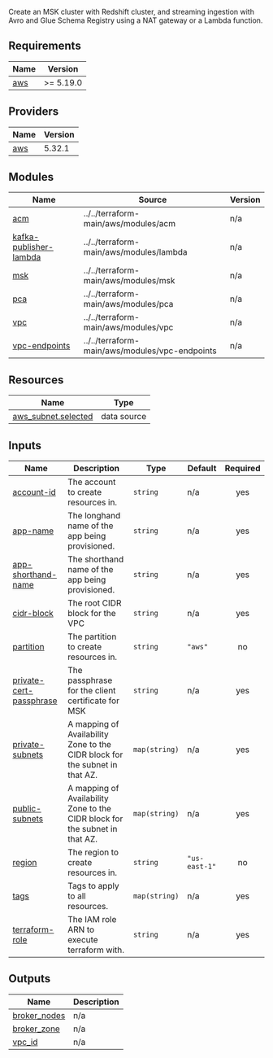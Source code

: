   Create an MSK cluster with Redshift cluster, and streaming ingestion with Avro and Glue Schema Registry using a NAT gateway or a Lambda function.

## Requirements

| Name | Version |
|------|---------|
| <a name="requirement_aws"></a> [aws](#requirement\_aws) | >= 5.19.0 |

## Providers

| Name | Version |
|------|---------|
| <a name="provider_aws"></a> [aws](#provider\_aws) | 5.32.1 |

## Modules

| Name | Source | Version |
|------|--------|---------|
| <a name="module_acm"></a> [acm](#module\_acm) | ../../terraform-main/aws/modules/acm | n/a |
| <a name="module_kafka-publisher-lambda"></a> [kafka-publisher-lambda](#module\_kafka-publisher-lambda) | ../../terraform-main/aws/modules/lambda | n/a |
| <a name="module_msk"></a> [msk](#module\_msk) | ../../terraform-main/aws/modules/msk | n/a |
| <a name="module_pca"></a> [pca](#module\_pca) | ../../terraform-main/aws/modules/pca | n/a |
| <a name="module_vpc"></a> [vpc](#module\_vpc) | ../../terraform-main/aws/modules/vpc | n/a |
| <a name="module_vpc-endpoints"></a> [vpc-endpoints](#module\_vpc-endpoints) | ../../terraform-main/aws/modules/vpc-endpoints | n/a |

## Resources

| Name | Type |
|------|------|
| [aws_subnet.selected](https://registry.terraform.io/providers/hashicorp/aws/latest/docs/data-sources/subnet) | data source |

## Inputs

| Name | Description | Type | Default | Required |
|------|-------------|------|---------|:--------:|
| <a name="input_account-id"></a> [account-id](#input\_account-id) | The account to create resources in. | `string` | n/a | yes |
| <a name="input_app-name"></a> [app-name](#input\_app-name) | The longhand name of the app being provisioned. | `string` | n/a | yes |
| <a name="input_app-shorthand-name"></a> [app-shorthand-name](#input\_app-shorthand-name) | The shorthand name of the app being provisioned. | `string` | n/a | yes |
| <a name="input_cidr-block"></a> [cidr-block](#input\_cidr-block) | The root CIDR block for the VPC | `string` | n/a | yes |
| <a name="input_partition"></a> [partition](#input\_partition) | The partition to create resources in. | `string` | `"aws"` | no |
| <a name="input_private-cert-passphrase"></a> [private-cert-passphrase](#input\_private-cert-passphrase) | The passphrase for the client certificate for MSK | `string` | n/a | yes |
| <a name="input_private-subnets"></a> [private-subnets](#input\_private-subnets) | A mapping of Availability Zone to the CIDR block for the subnet in that AZ. | `map(string)` | n/a | yes |
| <a name="input_public-subnets"></a> [public-subnets](#input\_public-subnets) | A mapping of Availability Zone to the CIDR block for the subnet in that AZ. | `map(string)` | n/a | yes |
| <a name="input_region"></a> [region](#input\_region) | The region to create resources in. | `string` | `"us-east-1"` | no |
| <a name="input_tags"></a> [tags](#input\_tags) | Tags to apply to all resources. | `map(string)` | n/a | yes |
| <a name="input_terraform-role"></a> [terraform-role](#input\_terraform-role) | The IAM role ARN to execute terraform with. | `string` | n/a | yes |

## Outputs

| Name | Description |
|------|-------------|
| <a name="output_broker_nodes"></a> [broker\_nodes](#output\_broker\_nodes) | n/a |
| <a name="output_broker_zone"></a> [broker\_zone](#output\_broker\_zone) | n/a |
| <a name="output_vpc_id"></a> [vpc\_id](#output\_vpc\_id) | n/a |
